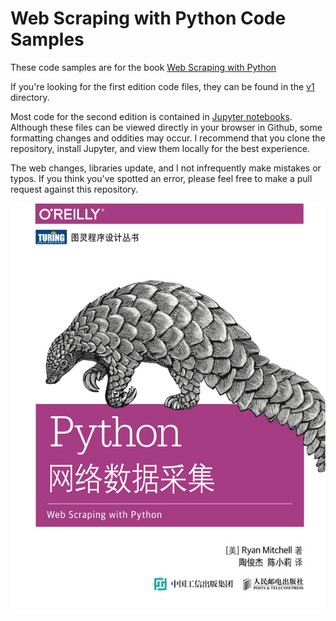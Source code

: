 # Web Scraping with Python Code Samples

These code samples are for the book <a href="http://shop.oreilly.com/product/0636920078067.do">Web Scraping with Python</a>

If you're looking for the first edition code files, they can be found in the <a href="https://github.com/REMitchell/python-scraping/tree/master/v1">v1</a> directory.

Most code for the second edition is contained in <a href="https://jupyter.org/install.html">Jupyter notebooks</a>. Although these files can be viewed directly in your browser in Github, some formatting changes and oddities may occur. I recommend that you clone the repository, install Jupyter, and view them locally for the best experience.

The web changes, libraries update, and I not infrequently make mistakes or typos. If you think you've spotted an error, please feel free to make a pull request against this repository.

![pic](pic.jpg)
